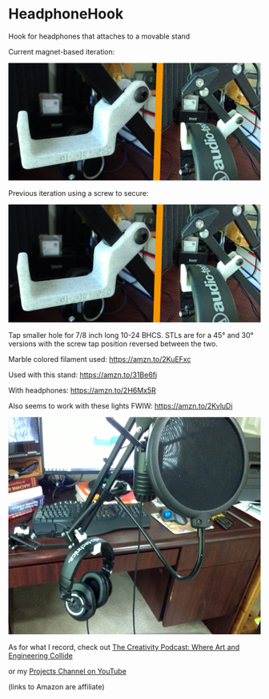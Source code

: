 # HeadphoneHook
Hook for headphones that attaches to a movable stand

Current magnet-based iteration:

![image](Headphones-combo.jpg)

Previous iteration using a screw to secure:

![image](Headphones-combo.jpg)

Tap smaller hole for 7/8 inch long 10-24 BHCS. STLs are for a 45° and 30° versions with the screw tap position reversed between the two.

Marble colored filament used: https://amzn.to/2KuEFxc

Used with this stand: https://amzn.to/31Be6fj 

With headphones: https://amzn.to/2H6Mx5R

Also seems to work with these lights FWIW: https://amzn.to/2KvluDi

![image](zoomed-out.jpg)

As for what I record, check out [The Creativity Podcast: Where Art and Engineering Collide](https://www.youtube.com/channel/UC300jnYJu7u66EQX9S0SUZA)

or my [Projects Channel on YouTube](https://www.youtube.com/user/jscook55)

(links to Amazon are affiliate)
